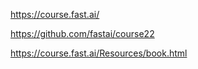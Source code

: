 https://course.fast.ai/

https://github.com/fastai/course22

https://course.fast.ai/Resources/book.html
